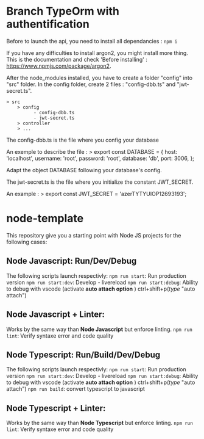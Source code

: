 # Branch TypeOrm with authentification
Before to launch the api, you need to install all dependancies :
`npm i`

If you have any difficulties to install argon2, you might install more thing. This is the documentation and check 'Before installing' : https://www.npmjs.com/package/argon2.

After the node_modules installed, you have to create a folder "config" into "src" folder.
In the config folder, create 2 files : "config-dbb.ts" and "jwt-secret.ts".

    > src
        > config
              - config-dbb.ts
              - jwt-secret.ts
        > controller
        > ...

The config-dbb.ts is the file where you config your database

An exemple to describe the file : 
    > export const DATABASE = {
        host: 'localhost',
        username: 'root', 
        password: 'root',
        database: 'db',
        port: 3006,
    };

Adapt the object DATABASE following your database's config.


The jwt-secret.ts is the file where you initialize the constant JWT_SECRET.

An example : 
    > export const JWT_SECRET = 'azerTYTYUIOP12693193';



# node-template
This repository give you a starting point with Node JS projects for the following cases: 

## Node Javascript: Run/Dev/Debug

The following scripts launch respectivly: 
`npm run start`: Run production version
`npm run start:dev`: Develop - livereload
`npm run start:debug`: Ability to debug with vscode (activate **auto attach option** ) ctrl+shift+p(_type_ "auto attach")

## Node Javascript + Linter: 

Works by the same way than **Node Javascript** but enforce linting.
`npm run lint`: Verify syntaxe error and code quality 



## Node Typescript: Run/Build/Dev/Debug

The following scripts launch respectivly: 
`npm run start`: Run production version
`npm run start:dev`: Develop - livereload
`npm run start:debug`: Ability to debug with vscode (activate **auto attach option** ) ctrl+shift+p(_type_ "auto attach")
`npm run build`: convert typescript to javascript


## Node Typescript + Linter: 

Works by the same way than **Node Typescript** but enforce linting.
`npm run lint`: Verify syntaxe error and code quality 
